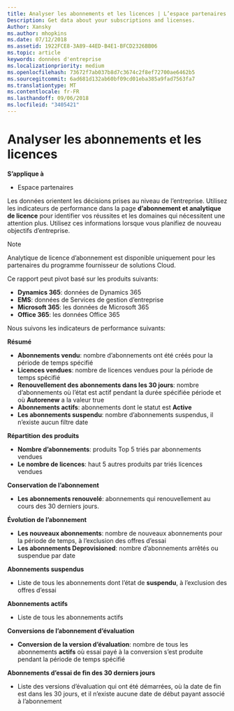```yaml
---
title: Analyser les abonnements et les licences | L’espace partenaires
Description: Get data about your subscriptions and licenses.
Author: Xansky
ms.author: mhopkins
ms.date: 07/12/2018
ms.assetid: 1922FCE8-3A89-44ED-B4E1-BFCD2326BB06
ms.topic: article
keywords: données d'entreprise
ms.localizationpriority: medium
ms.openlocfilehash: 73672f7ab037b8d7c3674c2f8ef72700ae6462b5
ms.sourcegitcommit: 6ad681d132ab60bf09cd01eba385a9fad7563fa7
ms.translationtype: MT
ms.contentlocale: fr-FR
ms.lasthandoff: 09/06/2018
ms.locfileid: "3405421"
---
```

# <a name="analyze-subscriptions-and-licenses"></a>Analyser les abonnements et les licences 

**S’applique à**
- Espace partenaires

Les données orientent les décisions prises au niveau de l’entreprise. Utilisez les indicateurs de performance dans la page **d’abonnement et analytique de licence** pour identifier vos réussites et les domaines qui nécessitent une attention plus. Utilisez ces informations lorsque vous planifiez de nouveau objectifs d’entreprise.

> [!NOTE]
> Analytique de licence d’abonnement est disponible uniquement pour les partenaires du programme fournisseur de solutions Cloud.


Ce rapport peut pivot basé sur les produits suivants:

 - **Dynamics 365**: données de Dynamics 365  
 - **EMS**: données de Services de gestion d’entreprise  
 - **Microsoft 365**: les données de Microsoft 365  
 - **Office 365**: les données Office 365  


Nous suivons les indicateurs de performance suivants:

**Résumé**  
 - **Abonnements vendu**: nombre d’abonnements ont été créés pour la période de temps spécifié  
 - **Licences vendues**: nombre de licences vendues pour la période de temps spécifié   
 - **Renouvellement des abonnements dans les 30 jours**: nombre d’abonnements où l’état est actif pendant la durée spécifiée période et où **Autorenew** a la valeur true
 - **Abonnements actifs**: abonnements dont le statut est **Active**  
 - **Les abonnements suspendu**: nombre d’abonnements suspendus, il n’existe aucun filtre date  

**Répartition des produits**  
 - **Nombre d’abonnements**: produits Top 5 triés par abonnements vendues  
 - **Le nombre de licences**: haut 5 autres produits par triés licences vendues

**Conservation de l’abonnement**
 - **Les abonnements renouvelé**: abonnements qui renouvellement au cours des 30 derniers jours.  

**Évolution de l’abonnement**  
 - **Les nouveaux abonnements**: nombre de nouveaux abonnements pour la période de temps, à l’exclusion des offres d’essai  
 - **Les abonnements Deprovisioned**: nombre d’abonnements arrêtés ou suspendue par date  

**Abonnements suspendus**  
 - Liste de tous les abonnements dont l’état de **suspendu**, à l’exclusion des offres d’essai  
  
**Abonnements actifs**
 - Liste de tous les abonnements actifs  

**Conversions de l’abonnement d’évaluation**  
 - **Conversion de la version d’évaluation**: nombre de tous les abonnements **actifs** où essai payé à la conversion s’est produite pendant la période de temps spécifié  

**Abonnements d’essai de fin des 30 derniers jours**  
 - Liste des versions d’évaluation qui ont été démarrées, où la date de fin est dans les 30 jours, et il n’existe aucune date de début payant associé à l’abonnement  

  